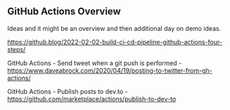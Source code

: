 
## GitHub Actions Overview

Ideas and it might be an overview and then additional day on demo ideas. 

https://github.blog/2022-02-02-build-ci-cd-pipeline-github-actions-four-steps/

GitHub Actions - Send tweet when a git push is performed - https://www.daveabrock.com/2020/04/19/posting-to-twitter-from-gh-actions/ 

GitHub Actions - Publish posts to dev.to - https://github.com/marketplace/actions/publish-to-dev-to 